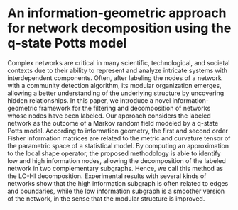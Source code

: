 # An information-geometric approach for network decomposition using the q-state Potts model

Complex networks are critical in many scientific, technological, and societal contexts due to their ability to represent and analyze intricate systems with interdependent components. Often, after labeling the nodes of a network with a community detection algorithm, its modular organization emerges, allowing a better understanding of the underlying structure by uncovering hidden relationships. In this paper, we introduce a novel information-geometric framework for the filtering and decomposition of networks whose nodes have been labeled. Our approach considers the labeled network as the outcome of a Markov random field modeled by a q-state Potts model. According to information geometry, the first and second order Fisher information matrices are related to the metric and curvature tensor of the parametric space of a statistical model. By computing an approximation to the local shape operator, the proposed methodology is able to identify low and high information nodes, allowing the decomposition of the labeled network in two complementary subgraphs. Hence, we call this method as the LO-HI decomposition. Experimental results with several kinds of networks show that the high information subgraph is often related to edges and boundaries, while the low information subgraph is a smoother version of the network, in the sense that the modular structure is improved.
